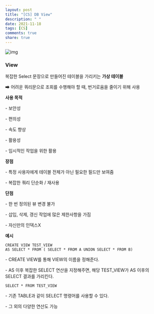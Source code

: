 ```yaml
---
layout: post
title: "[CS] DB View"
description: " "
date: 2021-11-18
tags: [CS]
comments: true
share: true
---
```


![img](https://blog.kakaocdn.net/dn/nj7pD/btq79WWL2QV/LaXSktK5tbe9bSO7M6QKg1/img.png)



### **View**

복잡한 Select 문장으로 만들어진 테이블을 가리키는 **가상 테이블**

➡ 어려운 쿼리문으로 조회를 수행해야 할 때, 번거로움을 줄이기 위해 사용

 

**사용 목적**

\- 보안성

\- 편의성

\- 속도 향상

\- 활용성

\- 임시적인 작업을 위한 활용

 

**장점**

\- 특정 사용자에게 테이블 전체가 아닌 필요한 필드만 보여줌

\- 복잡한 쿼리 단순화 / 재사용

 

**단점**

\- 한 번 정의된 뷰 변경 불가

\- 삽입, 삭제, 갱신 작업에 많은 제한사항을 가짐

\- 자신만의 인덱스X

 

**예시**

```
CREATE VIEW TEST_VIEW
AS SELECT * FROM ( SELECT * FROM A UNION SELECT * FROM B)
```

\- CREATE VIEW를 통해 VIEW의 이름을 정해준다.

\- AS 이후 복잡한 SELECT 연산을 지정해주면, 해당 TEST_VIEW가 AS 이후의 SELECT 결과를 가리킨다.

 

```
SELECT * FROM TEST_VIEW
```

\- 기존 TABLE과 같이 SELECT 명령어를 사용할 수 있다.

\- 그 외의 다양한 연산도 가능


